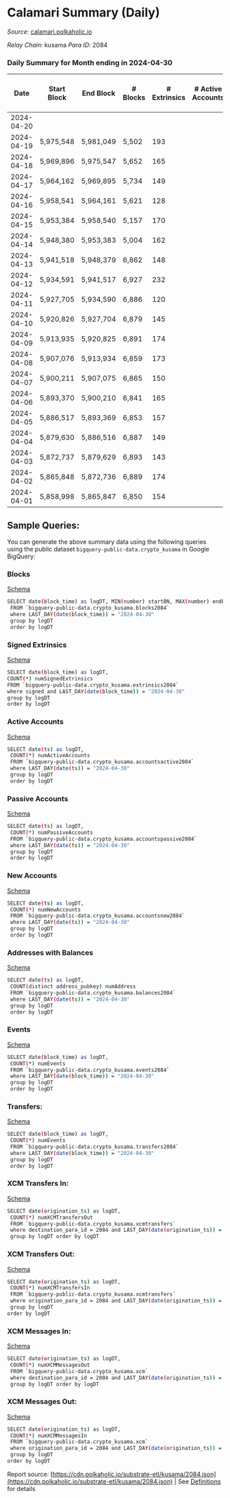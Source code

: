 # Calamari Summary (Daily)

_Source_: [calamari.polkaholic.io](https://calamari.polkaholic.io)

*Relay Chain*: kusama
*Para ID*: 2084



### Daily Summary for Month ending in 2024-04-30


| Date    | Start Block | End Block | # Blocks | # Extrinsics | # Active Accounts | # Passive Accounts | # New Accounts | # Addresses | # Events  | # Transfers ($USD) | # XCM Transfers In ($USD) | # XCM Transfers Out ($USD) | # XCM In | # XCM Out | Issues |
|---------|-------------|-----------|----------|--------------|-------------------|--------------------|----------------|-------------|-----------|--------------------|---------------------------|----------------------------|----------|-----------|--------|
| 2024-04-20 |  |  |  |  |  |  |  |  |  |   |   |   |  |  |  |
| 2024-04-19 | 5,975,548 | 5,981,049 | 5,502 | 193 |  |  |  |  | 35,672 | 60 ($37,008.57) |   |   |  |  |  |
| 2024-04-18 | 5,969,896 | 5,975,547 | 5,652 | 165 |  |  |  |  | 36,469 | 32 ($7,326.68) |   |   |  |  |  |
| 2024-04-17 | 5,964,162 | 5,969,895 | 5,734 | 149 |  |  |  |  | 37,998 | 40 ($3,887.77) |   |   |  |  |  |
| 2024-04-16 | 5,958,541 | 5,964,161 | 5,621 | 128 |  |  |  |  | 38,865 | 34 ($5,276.85) |   |   |  |  |  |
| 2024-04-15 | 5,953,384 | 5,958,540 | 5,157 | 170 |  |  |  |  | 29,525 | 45 ($17,920.53) |   |   |  |  |  |
| 2024-04-14 | 5,948,380 | 5,953,383 | 5,004 | 162 |  |  |  |  | 35,574 | 45 ($10,020.75) |   |   |  |  |  |
| 2024-04-13 | 5,941,518 | 5,948,379 | 6,862 | 148 |  |  |  |  | 49,916 | 68 ($9,289.16) |   |   |  |  |  |
| 2024-04-12 | 5,934,591 | 5,941,517 | 6,927 | 232 |  |  |  |  | 50,913 | 129 ($26,160.27) |   |   |  |  |  |
| 2024-04-11 | 5,927,705 | 5,934,590 | 6,886 | 120 |  |  |  |  | 49,708 | 37 ($7,035.88) |   |   |  |  |  |
| 2024-04-10 | 5,920,826 | 5,927,704 | 6,879 | 145 |  |  |  |  | 50,090 | 45 ($36,771.21) |   |   |  |  |  |
| 2024-04-09 | 5,913,935 | 5,920,825 | 6,891 | 174 |  |  |  |  | 45,505 | 51 ($23,281.65) |   |   |  |  |  |
| 2024-04-08 | 5,907,076 | 5,913,934 | 6,859 | 173 |  |  |  |  | 50,818 | 40 ($27,626.98) |   |   |  |  |  |
| 2024-04-07 | 5,900,211 | 5,907,075 | 6,865 | 150 |  |  |  |  | 50,617 | 29 ($7,264.94) |   |   |  |  |  |
| 2024-04-06 | 5,893,370 | 5,900,210 | 6,841 | 165 |  |  |  |  | 50,574 | 30 ($7,920.88) |   |   |  |  |  |
| 2024-04-05 | 5,886,517 | 5,893,369 | 6,853 | 157 |  |  |  |  | 50,481 | 62 ($17,290.49) |   |   |  |  |  |
| 2024-04-04 | 5,879,630 | 5,886,516 | 6,887 | 149 |  |  |  |  | 45,141 | 26 ($3,942.00) |   |   |  |  |  |
| 2024-04-03 | 5,872,737 | 5,879,629 | 6,893 | 143 |  |  |  |  | 50,533 | 42 ($38,662.25) |   |   |  |  |  |
| 2024-04-02 | 5,865,848 | 5,872,736 | 6,889 | 174 |  |  |  |  | 50,830 | 51 ($16,012.07) |   |   |  |  |  |
| 2024-04-01 | 5,858,998 | 5,865,847 | 6,850 | 154 |  |  |  |  | 50,436 | 41 ($19,512.54) |   |   |  |  |  |

## Sample Queries:
You can generate the above summary data using the following queries using the public dataset `bigquery-public-data.crypto_kusama` in Google BigQuery:


### Blocks 

[Schema](https://github.com/colorfulnotion/substrate-etl/blob/main/schema/blocks.json)

```bash
SELECT date(block_time) as logDT, MIN(number) startBN, MAX(number) endBN, COUNT(*) numBlocks 
 FROM `bigquery-public-data.crypto_kusama.blocks2084`  
 where LAST_DAY(date(block_time)) = "2024-04-30" 
 group by logDT 
 order by logDT
```

### Signed Extrinsics 

[Schema](https://github.com/colorfulnotion/substrate-etl/blob/main/schema/extrinsics.json)

```bash
SELECT date(block_time) as logDT, 
COUNT(*) numSignedExtrinsics 
FROM `bigquery-public-data.crypto_kusama.extrinsics2084`  
where signed and LAST_DAY(date(block_time)) = "2024-04-30" 
group by logDT 
order by logDT
```

### Active Accounts 

[Schema](https://github.com/colorfulnotion/substrate-etl/blob/main/schema/accountsactive.json)

```bash
SELECT date(ts) as logDT, 
 COUNT(*) numActiveAccounts 
 FROM `bigquery-public-data.crypto_kusama.accountsactive2084` 
 where LAST_DAY(date(ts)) = "2024-04-30" 
 group by logDT 
 order by logDT
```

### Passive Accounts 

[Schema](https://github.com/colorfulnotion/substrate-etl/blob/main/schema/accountspassive.json)

```bash
SELECT date(ts) as logDT, 
 COUNT(*) numPassiveAccounts 
 FROM `bigquery-public-data.crypto_kusama.accountspassive2084` 
 where LAST_DAY(date(ts)) = "2024-04-30" 
 group by logDT 
 order by logDT
```

### New Accounts 

[Schema](https://github.com/colorfulnotion/substrate-etl/blob/main/schema/accountsnew.json)

```bash
SELECT date(ts) as logDT, 
 COUNT(*) numNewAccounts 
 FROM `bigquery-public-data.crypto_kusama.accountsnew2084` 
 where LAST_DAY(date(ts)) = "2024-04-30" 
 group by logDT
 order by logDT
```

### Addresses with Balances 

[Schema](https://github.com/colorfulnotion/substrate-etl/blob/main/schema/balances.json)

```bash
SELECT date(ts) as logDT,
 COUNT(distinct address_pubkey) numAddress 
 FROM `bigquery-public-data.crypto_kusama.balances2084` 
 where LAST_DAY(date(ts)) = "2024-04-30" 
 group by logDT 
 order by logDT
```

### Events 

[Schema](https://github.com/colorfulnotion/substrate-etl/blob/main/schema/events.json)

```bash
SELECT date(block_time) as logDT, 
 COUNT(*) numEvents 
 FROM `bigquery-public-data.crypto_kusama.events2084` 
 where LAST_DAY(date(block_time)) = "2024-04-30" 
 group by logDT 
 order by logDT
```

### Transfers:

[Schema](https://github.com/colorfulnotion/substrate-etl/blob/main/schema/transfers.json)

```bash
SELECT date(block_time) as logDT, 
 COUNT(*) numEvents 
 FROM `bigquery-public-data.crypto_kusama.transfers2084` 
 where LAST_DAY(date(block_time)) = "2024-04-30" 
 group by logDT 
 order by logDT
```

### XCM Transfers In: 

[Schema](https://github.com/colorfulnotion/substrate-etl/blob/main/schema/xcmtransfers.json)

```bash
SELECT date(origination_ts) as logDT, 
 COUNT(*) numXCMTransfersOut 
 FROM `bigquery-public-data.crypto_kusama.xcmtransfers` 
 where destination_para_id = 2084 and LAST_DAY(date(origination_ts)) = "2024-04-30" 
 group by logDT order by logDT
```

### XCM Transfers Out: 

[Schema](https://github.com/colorfulnotion/substrate-etl/blob/main/schema/xcmtransfers.json)

```bash
SELECT date(origination_ts) as logDT, 
 COUNT(*) numXCMTransfersIn 
 FROM `bigquery-public-data.crypto_kusama.xcmtransfers` 
 where origination_para_id = 2084 and LAST_DAY(date(origination_ts)) = "2024-04-30" 
 group by logDT 
order by logDT
```

### XCM Messages In: 

[Schema](https://github.com/colorfulnotion/substrate-etl/blob/main/schema/xcm.json)

```bash
SELECT date(origination_ts) as logDT, 
 COUNT(*) numXCMMessagesOut 
 FROM `bigquery-public-data.crypto_kusama.xcm` 
 where destination_para_id = 2084 and LAST_DAY(date(origination_ts)) = "2024-04-30" 
 group by logDT order by logDT
```

### XCM Messages Out: 

[Schema](https://github.com/colorfulnotion/substrate-etl/blob/main/schema/xcm.json)

```bash
SELECT date(origination_ts) as logDT, 
 COUNT(*) numXCMMessagesIn 
 FROM `bigquery-public-data.crypto_kusama.xcm` 
 where origination_para_id = 2084 and LAST_DAY(date(origination_ts)) = "2024-04-30" 
 group by logDT 
order by logDT
```


Report source: [https://cdn.polkaholic.io/substrate-etl/kusama/2084.json](https://cdn.polkaholic.io/substrate-etl/kusama/2084.json) | See [Definitions](/DEFINITIONS.md) for details
